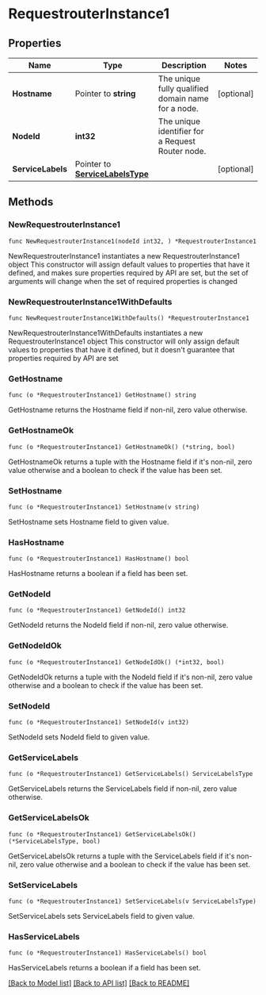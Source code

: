 # RequestrouterInstance1

## Properties

Name | Type | Description | Notes
------------ | ------------- | ------------- | -------------
**Hostname** | Pointer to **string** | The unique fully qualified domain name for a node. | [optional] 
**NodeId** | **int32** | The unique identifier for a Request Router node. | 
**ServiceLabels** | Pointer to [**ServiceLabelsType**](ServiceLabelsType.md) |  | [optional] 

## Methods

### NewRequestrouterInstance1

`func NewRequestrouterInstance1(nodeId int32, ) *RequestrouterInstance1`

NewRequestrouterInstance1 instantiates a new RequestrouterInstance1 object
This constructor will assign default values to properties that have it defined,
and makes sure properties required by API are set, but the set of arguments
will change when the set of required properties is changed

### NewRequestrouterInstance1WithDefaults

`func NewRequestrouterInstance1WithDefaults() *RequestrouterInstance1`

NewRequestrouterInstance1WithDefaults instantiates a new RequestrouterInstance1 object
This constructor will only assign default values to properties that have it defined,
but it doesn't guarantee that properties required by API are set

### GetHostname

`func (o *RequestrouterInstance1) GetHostname() string`

GetHostname returns the Hostname field if non-nil, zero value otherwise.

### GetHostnameOk

`func (o *RequestrouterInstance1) GetHostnameOk() (*string, bool)`

GetHostnameOk returns a tuple with the Hostname field if it's non-nil, zero value otherwise
and a boolean to check if the value has been set.

### SetHostname

`func (o *RequestrouterInstance1) SetHostname(v string)`

SetHostname sets Hostname field to given value.

### HasHostname

`func (o *RequestrouterInstance1) HasHostname() bool`

HasHostname returns a boolean if a field has been set.

### GetNodeId

`func (o *RequestrouterInstance1) GetNodeId() int32`

GetNodeId returns the NodeId field if non-nil, zero value otherwise.

### GetNodeIdOk

`func (o *RequestrouterInstance1) GetNodeIdOk() (*int32, bool)`

GetNodeIdOk returns a tuple with the NodeId field if it's non-nil, zero value otherwise
and a boolean to check if the value has been set.

### SetNodeId

`func (o *RequestrouterInstance1) SetNodeId(v int32)`

SetNodeId sets NodeId field to given value.


### GetServiceLabels

`func (o *RequestrouterInstance1) GetServiceLabels() ServiceLabelsType`

GetServiceLabels returns the ServiceLabels field if non-nil, zero value otherwise.

### GetServiceLabelsOk

`func (o *RequestrouterInstance1) GetServiceLabelsOk() (*ServiceLabelsType, bool)`

GetServiceLabelsOk returns a tuple with the ServiceLabels field if it's non-nil, zero value otherwise
and a boolean to check if the value has been set.

### SetServiceLabels

`func (o *RequestrouterInstance1) SetServiceLabels(v ServiceLabelsType)`

SetServiceLabels sets ServiceLabels field to given value.

### HasServiceLabels

`func (o *RequestrouterInstance1) HasServiceLabels() bool`

HasServiceLabels returns a boolean if a field has been set.


[[Back to Model list]](../README.md#documentation-for-models) [[Back to API list]](../README.md#documentation-for-api-endpoints) [[Back to README]](../README.md)


